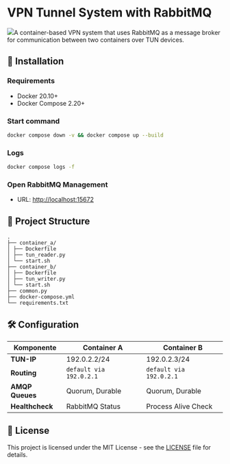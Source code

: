 # VPN Tunnel System with RabbitMQ

[![](https://mermaid.ink/img/pako:eNqNlNtu2kAQhl9ltLlJJEhtAwHcqpLBqIoqUkKIKrWuqsUeg4VPWa-bRklu-wB9xD5Jx1kbG2hp9wov_zf7z2H3kbmJh8xkK8HTNSxsJwZaWb5UGw6zE3eDAq5Q3idiA3rfONcH59q59kq_cJiSF2s-vf7ssDlfLgM5va51hsO-mKYportaa5FynMSSBzGFtmpxBxa3V6Y-NAqwQmUe1-hoBx3VaHcH7fwBHRP64Qbeo4gxhFPrTGk2L9-1zN6Vjf4im5BsgSIKYh5CI5nyYPrHaZw9gXb77ZPDdEiDeAVbm9C-BDKpOewJxg2rpdyAjyKQCJfj6QzmeJdjJiGIZVIkC6e3GYpfP34qq2d7MSx4o4J0iOQezDg1UoIvkkjRCiO-CLNPN-OoMF2wptczmOXLMMjWQBzEaii-CuWsCEFjsDMTJdyDKWYZXyHYGAbfUDwAJUFly_IIRQGOGj0uoYsy-9L5sbztRv9Kug_vkDrC6_Kl4UMja4q0j46qkg1UyeaYpWQRjxbNPjQ-PFYqcnGkULr2z0pZh73R9bJUW8f_OSTVoOlGs0gFWo52oZ8oPcZeNdJuyLPMRh_oWoMfhKF54vvDoaa13CRMhHm_JjOtTIpkg-37wJNr00i_v96DafBLGHW_51eAeaJ1hkvs7cvVDayO0_yu29kSA6Pf1_sHB1ASpd7ru647KO2daC9rS_e8rtYp6AYPVmsE2_dDbY1bNjTfAbU7AXXbWYtRhyIeePSePhYKh8k1Rugwk356XGyKB_OZdDyXyc1D7DJTihxbTCT5as1Mn4cZfeWpR1NrB5ze4Gi7m_L4U5JU38-_Aaw3ub0?type=png)](https://mermaid.live/edit#pako:eNqNlNtu2kAQhl9ltLlJJEhtAwHcqpLBqIoqUkKIKrWuqsUeg4VPWa-bRklu-wB9xD5Jx1kbG2hp9wov_zf7z2H3kbmJh8xkK8HTNSxsJwZaWb5UGw6zE3eDAq5Q3idiA3rfONcH59q59kq_cJiSF2s-vf7ssDlfLgM5va51hsO-mKYportaa5FynMSSBzGFtmpxBxa3V6Y-NAqwQmUe1-hoBx3VaHcH7fwBHRP64Qbeo4gxhFPrTGk2L9-1zN6Vjf4im5BsgSIKYh5CI5nyYPrHaZw9gXb77ZPDdEiDeAVbm9C-BDKpOewJxg2rpdyAjyKQCJfj6QzmeJdjJiGIZVIkC6e3GYpfP34qq2d7MSx4o4J0iOQezDg1UoIvkkjRCiO-CLNPN-OoMF2wptczmOXLMMjWQBzEaii-CuWsCEFjsDMTJdyDKWYZXyHYGAbfUDwAJUFly_IIRQGOGj0uoYsy-9L5sbztRv9Kug_vkDrC6_Kl4UMja4q0j46qkg1UyeaYpWQRjxbNPjQ-PFYqcnGkULr2z0pZh73R9bJUW8f_OSTVoOlGs0gFWo52oZ8oPcZeNdJuyLPMRh_oWoMfhKF54vvDoaa13CRMhHm_JjOtTIpkg-37wJNr00i_v96DafBLGHW_51eAeaJ1hkvs7cvVDayO0_yu29kSA6Pf1_sHB1ASpd7ru647KO2daC9rS_e8rtYp6AYPVmsE2_dDbY1bNjTfAbU7AXXbWYtRhyIeePSePhYKh8k1Rugwk356XGyKB_OZdDyXyc1D7DJTihxbTCT5as1Mn4cZfeWpR1NrB5ze4Gi7m_L4U5JU38-_Aaw3ub0)A container-based VPN system that uses RabbitMQ as a message broker for communication between two containers over TUN devices.

## 🚀 Installation

### Requirements
- Docker 20.10+
- Docker Compose 2.20+

### Start command
```bash
docker compose down -v && docker compose up --build
```

### Logs
```bash
docker compose logs -f
```

### Open RabbitMQ Management
- URL: [http://localhost:15672](http://localhost:15672)


## 📂 Project Structure
```plaintext
.
├── container_a/
│ ├── Dockerfile
│ ├── tun_reader.py
│ └── start.sh
├── container_b/
│ ├── Dockerfile
│ ├── tun_writer.py
│ └── start.sh
├── common.py
├── docker-compose.yml
└── requirements.txt
```

## 🛠️ Configuration

| Komponente         | Container A               | Container B               |
|--------------------|---------------------------|---------------------------|
| **TUN-IP**         | 192.0.2.2/24              | 192.0.2.3/24              |
| **Routing**        | `default via 192.0.2.1`   | `default via 192.0.2.1`   |
| **AMQP Queues**    | Quorum, Durable           | Quorum, Durable           |
| **Healthcheck**    | RabbitMQ Status           | Process Alive Check       |

## 📜 License
This project is licensed under the MIT License - see the [LICENSE](LICENSE) file for details.



